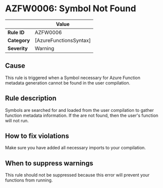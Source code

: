 # AZFW0006: Symbol Not Found

| | Value |
|-|-|
| **Rule ID** |AZFW0006|
| **Category** |[AzureFunctionsSyntax]|
| **Severity** |Warning|

## Cause

This rule is triggered when a Symbol necessary for Azure Function metadata generation cannot be found in the user compilation.

## Rule description

Symbols are searched for and loaded from the user compilation to gather function metadata information. If the are not found, then the user's function will not run.

## How to fix violations

Make sure you have added all necessary imports to your compilation.

## When to suppress warnings

This rule should not be suppressed because this error will prevent your functions from running.
